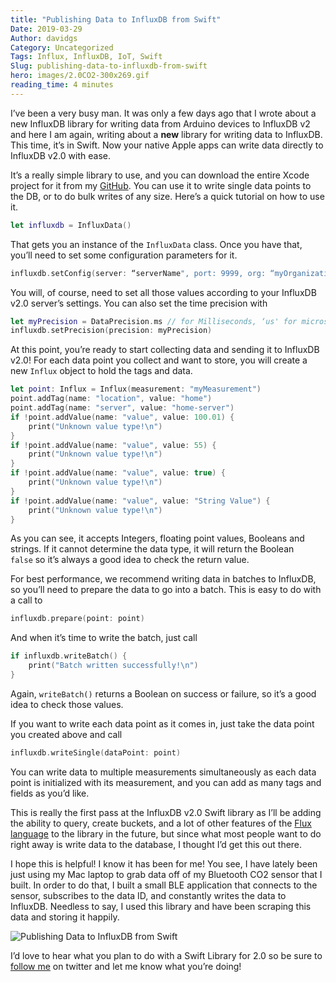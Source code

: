 ```yaml
---
title: "Publishing Data to InfluxDB from Swift"
Date: 2019-03-29
Author: davidgs
Category: Uncategorized
Tags: Influx, InfluxDB, IoT, Swift
Slug: publishing-data-to-influxdb-from-swift
hero: images/2.0CO2-300x269.gif
reading_time: 4 minutes
---
```


I’ve been a very busy man. It was only a few days ago that I wrote about a new InfluxDB library for writing data from Arduino devices to InfluxDB v2 and here I am again, writing about a **new** library for writing data to InfluxDB. This time, it’s in Swift. Now your native Apple apps can write data directly to InfluxDB v2.0 with ease.

It’s a really simple library to use, and you can download the entire Xcode project for it from my [GitHub](https://github.com/davidgs/InfluxData-Swift). You can use it to write single data points to the DB, or to do bulk writes of any size. Here’s a quick tutorial on how to use it.

```swift
let influxdb = InfluxData()
```

That gets you an instance of the `InfluxData` class. Once you have that, you’ll need to set some configuration parameters for it.

```swift
influxdb.setConfig(server: “serverName", port: 9999, org: “myOrganization", bucket: “myBucket", token: “myToken")
```

You will, of course, need to set all those values according to your InfluxDB v2.0 server’s settings. You can also set the time precision with

```swift
let myPrecision = DataPrecision.ms // for Milliseconds, ‘us' for microseconds, and ’s’ for seconds
influxdb.setPrecision(precision: myPrecision)
```

At this point, you’re ready to start collecting data and sending it to InfluxDB v2.0! For each data point you collect and want to store, you will create a new `Influx` object to hold the tags and data.

```swift
let point: Influx = Influx(measurement: "myMeasurement")
point.addTag(name: "location", value: "home")
point.addTag(name: "server", value: "home-server")
if !point.addValue(name: "value", value: 100.01) {
    print("Unknown value type!\n")
}
if !point.addValue(name: "value", value: 55) {
    print("Unknown value type!\n")
}
if !point.addValue(name: "value", value: true) {
    print("Unknown value type!\n")
}
if !point.addValue(name: "value", value: "String Value") {
    print("Unknown value type!\n")
}
```

As you can see, it accepts Integers, floating point values, Booleans and strings. If it cannot determine the data type, it will return the Boolean `false` so it’s always a good idea to check the return value.

For best performance, we recommend writing data in batches to InfluxDB, so you’ll need to prepare the data to go into a batch. This is easy to do with a call to

```swift
influxdb.prepare(point: point)
```

And when it’s time to write the batch, just call

```swift
if influxdb.writeBatch() {
    print("Batch written successfully!\n")
}
```

Again, `writeBatch()` returns a Boolean on success or failure, so it’s a good idea to check those values.

If you want to write each data point as it comes in, just take the data point you created above and call

```swift
influxdb.writeSingle(dataPoint: point)
```

You can write data to multiple measurements simultaneously as each data point is initialized with its measurement, and you can add as many tags and fields as you’d like.

This is really the first pass at the InfluxDB v2.0 Swift library as I’ll be adding the ability to query, create buckets, and a lot of other features of the [Flux language](https://docs.influxdata.com/flux/v0.12/introduction/getting-started/) to the library in the future, but since what most people want to do right away is write data to the database, I thought I’d get this out there.

I hope this is helpful! I know it has been for me! You see, I have lately been just using my Mac laptop to grab data off of my Bluetooth CO2 sensor that I built. In order to do that, I built a small BLE application that connects to the sensor, subscribes to the data ID, and constantly writes the data to InfluxDB. Needless to say, I used this library and have been scraping this data and storing it happily.

![Publishing Data to InfluxDB from Swift](/posts/category/database/images/2.0CO2-300x269.gif)

I’d love to hear what you plan to do with a Swift Library for 2.0 so be sure to [follow me](http://twitter.com/follow?user=davidgsIoT) on twitter and let me know what you’re doing!

